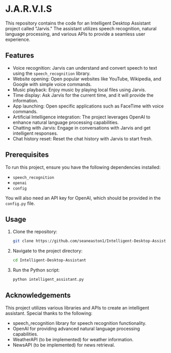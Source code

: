 # J.A.R.V.I.S

This repository contains the code for an Intelligent Desktop Assistant project called "Jarvis." The assistant utilizes speech recognition, natural language processing, and various APIs to provide a seamless user experience.

## Features

- Voice recognition: Jarvis can understand and convert speech to text using the `speech_recognition` library.
- Website opening: Open popular websites like YouTube, Wikipedia, and Google with simple voice commands.
- Music playback: Enjoy music by playing local files using Jarvis.
- Time display: Ask Jarvis for the current time, and it will provide the information.
- App launching: Open specific applications such as FaceTime with voice commands.
- Artificial Intelligence integration: The project leverages OpenAI to enhance natural language processing capabilities.
- Chatting with Jarvis: Engage in conversations with Jarvis and get intelligent responses.
- Chat history reset: Reset the chat history with Jarvis to start fresh.

## Prerequisites

To run this project, ensure you have the following dependencies installed:

- `speech_recognition`
- `openai`
- `config`

You will also need an API key for OpenAI, which should be provided in the `config.py` file.

## Usage

1. Clone the repository:

   ```bash
   git clone https://github.com/seaneaston1/Intelligent-Desktop-Assistant.git

1. Navigate to the project directory:

   ```bash
   cd Intelligent-Desktop-Assistant

1. Run the Python script:

   ```bash
   python intelligent_assistant.py

## Acknowledgements

This project utilizes various libraries and APIs to create an intelligent assistant. Special thanks to the following:

- speech_recognition library for speech recognition functionality.
- OpenAI for providing advanced natural language processing capabilities.
- WeatherAPI (to be implemented) for weather information.
- NewsAPI (to be implemented) for news retrieval.
